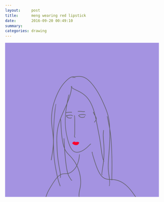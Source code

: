 ```yaml
---
layout:     post
title:      meng wearing red lipstick
date:       2016-09-20 00:49:10
summary:    
categories: drawing
---
```

![meng wearing red lipstick](/images/diary/meng-wearing-red-lipstick.png "as title.")
